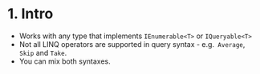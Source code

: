 # 1\. Intro

- Works with any type that implements `IEnumerable<T>` or `IQueryable<T>`
- Not all LINQ operators are supported in query syntax - e.g.` Average`, `Skip` and `Take`.
- You can mix both syntaxes.



<!--stackedit_data:
eyJoaXN0b3J5IjpbMTI1NTQ5NDgzMl19
-->